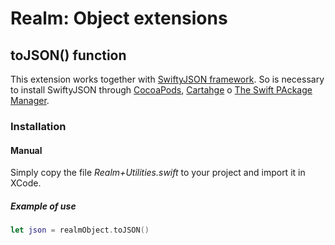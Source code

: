 # Realm: Object extensions




## toJSON() function

This extension works together with [SwiftyJSON framework](https://github.com/SwiftyJSON/SwiftyJSON). So is necessary to install SwiftyJSON through [CocoaPods](http://cocoapods.org/), [Cartahge](https://github.com/Carthage/Carthage) o [The Swift PAckage Manager](https://swift.org/package-manager).    
  

### Installation  

#### Manual

Simply copy the file *Realm+Utilities.swift* to your project and import it in XCode.

##### *Example of use*
```swift
let json = realmObject.toJSON()
```

